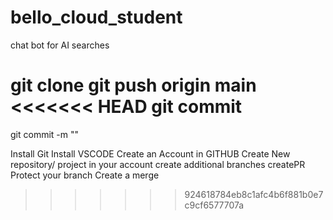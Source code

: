 # bello_cloud_student

chat bot for AI searches

git clone
git push origin main
<<<<<<< HEAD
git commit
=======
git commit -m ""


Install Git
Install VSCODE
Create an Account in GITHUB
Create New repository/ project in your account
create additional branches
createPR
Protect your branch
Create a merge
>>>>>>> 924618784eb8c1afc4b6f881b0e7c9cf6577707a
